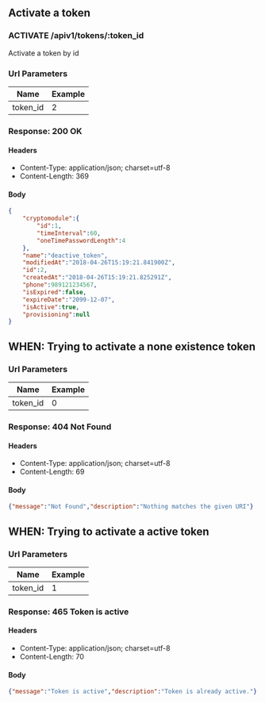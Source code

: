 ## Activate a token

### ACTIVATE /apiv1/tokens/:token_id

Activate a token by id

### Url Parameters

Name | Example
--- | ---
token_id | 2

### Response: 200 OK

#### Headers

* Content-Type: application/json; charset=utf-8
* Content-Length: 369

#### Body

```json
{
    "cryptomodule":{
        "id":1,
        "timeInterval":60,
        "oneTimePasswordLength":4
    },
    "name":"deactive_token",
    "modifiedAt":"2018-04-26T15:19:21.841900Z",
    "id":2,
    "createdAt":"2018-04-26T15:19:21.825291Z",
    "phone":989121234567,
    "isExpired":false,
    "expireDate":"2099-12-07",
    "isActive":true,
    "provisioning":null
}
```

## WHEN: Trying to activate a none existence token

### Url Parameters

Name | Example
--- | ---
token_id | 0

### Response: 404 Not Found

#### Headers

* Content-Type: application/json; charset=utf-8
* Content-Length: 69

#### Body

```json
{"message":"Not Found","description":"Nothing matches the given URI"}
```

## WHEN: Trying to activate a active token

### Url Parameters

Name | Example
--- | ---
token_id | 1

### Response: 465 Token is active

#### Headers

* Content-Type: application/json; charset=utf-8
* Content-Length: 70

#### Body

```json
{"message":"Token is active","description":"Token is already active."}
```

